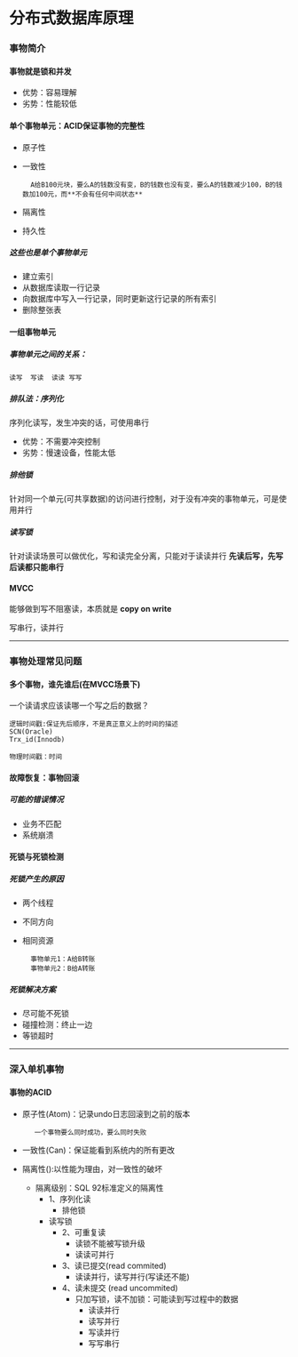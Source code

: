 # 分布式数据库原理

### 事物简介

#### 事物就是锁和并发
* 优势：容易理解
* 劣势：性能较低

#### 单个事物单元：ACID保证事物的完整性

* 原子性
* 一致性

	    A给B100元块，要么A的钱数没有变，B的钱数也没有变，要么A的钱数减少100，B的钱数加100元，而**不会有任何中间状态**
* 隔离性
* 持久性

##### 这些也是单个事物单元
* 建立索引
* 从数据库读取一行记录
* 向数据库中写入一行记录，同时更新这行记录的所有索引
* 删除整张表

#### 一组事物单元

##### 事物单元之间的关系：
	读写  写读  读读 写写

##### 排队法：序列化
序列化读写，发生冲突的话，可使用串行

* 优势：不需要冲突控制
* 劣势：慢速设备，性能太低

##### 排他锁
针对同一个单元(可共享数据)的访问进行控制，对于没有冲突的事物单元，可是使用并行

##### 读写锁
针对读读场景可以做优化，写和读完全分离，只能对于读读并行
**先读后写，先写后读都只能串行**

#### MVCC
能够做到写不阻塞读，本质就是 **copy on write**

写串行，读并行

---

### 事物处理常见问题

#### 多个事物，谁先谁后(在MVCC场景下)
一个读请求应该读哪一个写之后的数据？
	
	逻辑时间戳:保证先后顺序，不是真正意义上的时间的描述
	SCN(Oracle)
	Trx_id(Innodb)
	
	物理时间戳：时间

#### 故障恢复：事物回滚

##### 可能的错误情况
* 业务不匹配
* 系统崩溃

#### 死锁与死锁检测

##### 死锁产生的原因
* 两个线程
* 不同方向
* 相同资源

	    事物单元1：A给B转账  
		事物单元2：B给A转账

##### 死锁解决方案
* 尽可能不死锁
* 碰撞检测：终止一边
* 等锁超时

---

### 深入单机事物

#### 事物的ACID

* 原子性(Atom)：记录undo日志回滚到之前的版本
 
	     一个事物要么同时成功，要么同时失败

* 一致性(Can)：保证能看到系统内的所有更改
* 隔离性():以性能为理由，对一致性的破坏
	* 隔离级别：SQL 92标准定义的隔离性
		* 1、序列化读
	    	* 排他锁
	 	* 读写锁
	   		* 2、可重复读   
	   			* 读锁不能被写锁升级
	   			* 读读可并行
	   		* 3、读已提交(read commited)
	   			* 读读并行，读写并行(写读还不能)
	   		* 4、读未提交 (read uncommited)
	   			* 只加写锁，读不加锁：可能读到写过程中的数据
	   				* 读读并行
	   				* 读写并行
	   				* 写读并行 
	   				* 写写串行





